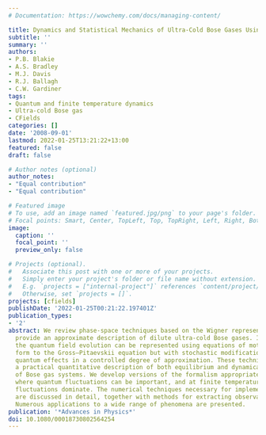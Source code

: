 ```yaml
---
# Documentation: https://wowchemy.com/docs/managing-content/

title: Dynamics and Statistical Mechanics of Ultra-Cold Bose Gases Using c-Field Techniques
subtitle: ''
summary: ''
authors:
- P.B. Blakie
- A.S. Bradley
- M.J. Davis
- R.J. Ballagh
- C.W. Gardiner
tags:
- Quantum and finite temperature dynamics
- Ultra-cold Bose gas
- CFields
categories: []
date: '2008-09-01'
lastmod: 2022-01-25T13:21:22+13:00
featured: false
draft: false

# Author notes (optional)
author_notes:
- "Equal contribution"
- "Equal contribution"

# Featured image
# To use, add an image named `featured.jpg/png` to your page's folder.
# Focal points: Smart, Center, TopLeft, Top, TopRight, Left, Right, BottomLeft, Bottom, BottomRight.
image:
  caption: ''
  focal_point: ''
  preview_only: false

# Projects (optional).
#   Associate this post with one or more of your projects.
#   Simply enter your project's folder or file name without extension.
#   E.g. `projects = ["internal-project"]` references `content/project/deep-learning/index.md`.
#   Otherwise, set `projects = []`.
projects: [cfields]
publishDate: '2022-01-25T00:21:22.197401Z'
publication_types:
- '2'
abstract: We review phase-space techniques based on the Wigner representation that
  provide an approximate description of dilute ultra-cold Bose gases. In this approach
  the quantum field evolution can be represented using equations of motion of a similar
  form to the Gross–Pitaevskii equation but with stochastic modifications that include
  quantum effects in a controlled degree of approximation. These techniques provide
  a practical quantitative description of both equilibrium and dynamical properties
  of Bose gas systems. We develop versions of the formalism appropriate at zero temperature,
  where quantum fluctuations can be important, and at finite temperature where thermal
  fluctuations dominate. The numerical techniques necessary for implementing the formalism
  are discussed in detail, together with methods for extracting observables of interest.
  Numerous applications to a wide range of phenomena are presented.
publication: '*Advances in Physics*'
doi: 10.1080/00018730802564254
---
```

  <section>
    <div id="inner">
      <script type='text/javascript' src='https://d1bxh8uas1mnw7.cloudfront.net/assets/embed.js'></script>
        <span
          class="__dimensions_badge_embed__" 
          data-doi="10.1080/00018730802564254" 
          data-hide-zero-citations="true" >
        </span>
      <script async src="https://badge.dimensions.ai/badge.js" charset="utf-8"></script>
  </section>